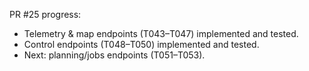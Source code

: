 PR #25 progress:
- Telemetry & map endpoints (T043–T047) implemented and tested.
- Control endpoints (T048–T050) implemented and tested.
- Next: planning/jobs endpoints (T051–T053).